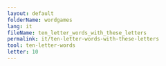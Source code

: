 ```yaml
---
layout: default
folderName: wordgames
lang: it
fileName: ten_letter_words_with_these_letters
permalink: it/ten-letter-words-with-these-letters
tool: ten-letter-words
letter: 10
---
```

